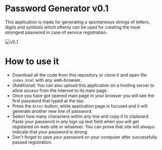 # Password Generator v0.1

This application is made for generating a spontaneous strings of letters, digits and symbols which oftenly can be used for creating the most strongest password in case of service registration.

![v0_1](https://user-images.githubusercontent.com/36193247/230893422-2b8e9078-e0cd-4daf-8e98-6b25b16e1f70.png)

# How to use it

- Download all the code from this repository or clone it and open file `index.html` with any web-browser.
- (Additional) You can also upload this application on a hosting server to allow access from the Internet to its main page.
- Once you have got opened main page in your browser you will see the first password that typed at the top.
- Press the `Enter` button, while application page is focused and it will generate another new line of password.
- Select how many characters within any line and copy it to clipboard. Paste your password in any sign up text field when you will get registered on web-site or whatever. You can prove that site will always indicate that your password is strong.
- Don't forget to save your password on your computer after successfully passed registration.
